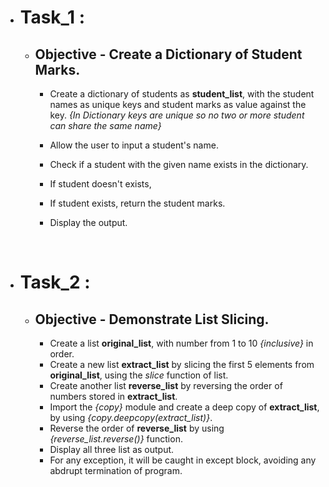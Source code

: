 - # **Task_1** :
  - ## Objective - Create a Dictionary of Student Marks.
    - Create a dictionary of students as **student_list**, with the student names as unique keys and student marks as value against the key. *{In Dictionary keys are unique so no two or more student can share the same name}*
    - Allow the user to input a student's name.
    - Check if a student with the given name exists in the dictionary.
    - If student doesn't exists, 
    
    - If student exists, return the student marks.
    - Display the output.

<br>

- # **Task_2** :
  - ## Objective - Demonstrate List Slicing.
    - Create a list **original_list**, with number from 1 to 10 *{inclusive}* in order.
    - Create a new list **extract_list** by slicing the first 5 elements from **original_list**, using the *slice* function of list.
    - Create another list **reverse_list** by reversing the order of numbers stored in **extract_list**. 
    - Import the *{copy}* module and create a deep copy of **extract_list**, by using *{copy.deepcopy(extract_list)}*.
    - Reverse the order of **reverse_list** by using *{reverse_list.reverse()}* function.
    - Display all three list as output.
    - For any exception, it will be caught in except block, avoiding any abdrupt termination of program.

